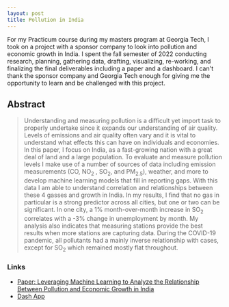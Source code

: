 ```yaml
---
layout: post
title: Pollution in India
---
```


For my Practicum course during my masters program at Georgia Tech, I took on a project with a sponsor company to look into pollution and economic growth in India. I spent the fall semester of 2022 conducting research, planning, gathering data, drafting, visualizing, re-working, and finalizing the final deliverables including a paper and a dashboard. I can't thank the sponsor company and Georgia Tech enough for giving me the opportunity to learn and be challenged with this project.

## Abstract

> Understanding and measuring pollution is a difficult yet import task to properly undertake since it expands our understanding of air quality. Levels of emissions and air quality often vary and it is vital to understand what effects this can have on individuals and economies. In this paper, I focus on India, as a fast-growing nation with a great deal of land and a large population. To evaluate and measure pollution levels I make use of a number of sources of data including emission measurements (CO, NO<sub>2</sub> , SO<sub>2</sub>, and PM<sub>2.5</sub>), weather, and more to develop machine learning models that fill in reporting gaps. With this data I am able to understand correlation and relationships between these 4 gasses and growth in India. In my results, I find that no gas in particular is a strong predictor across all cities, but one or two can be significant. In one city, a 1% month-over-month increase in SO<sub>2</sub> correlates with a -3% change in unemployment by month. My analysis also indicates that measuring stations provide the best results when more stations are capturing data. During the COVID-19 pandemic, all pollutants had a mainly inverse relationship with cases, except for SO<sub>2</sub> which remained mostly flat throughout.

### Links

* [Paper: Leveraging Machine Learning to Analyze the Relationship Between Pollution and Economic Growth in India](https://www.researchgate.net/publication/369878654_Leveraging_Machine_Learning_to_Analyze_the_Relationship_Between_Pollution_and_Economic_Growth_in_India)
* [Dash App](https://emissions-dash.herokuapp.com/)